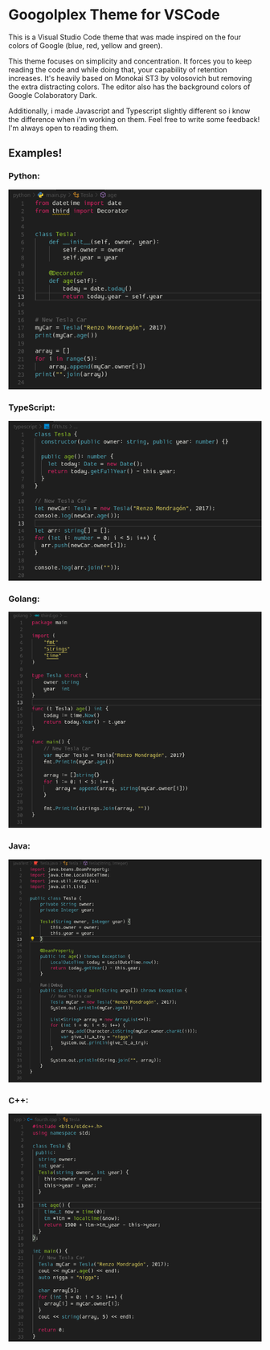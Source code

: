 # Googolplex Theme for VSCode

This is a Visual Studio Code theme that was made inspired on the four colors of Google (blue, red, yellow and green).

This theme focuses on simplicity and concentration. It forces you to keep reading the code and while doing that, your capability of retention increases. It's heavily based on Monokai ST3 by volosovich but removing the extra distracting colors. The editor also has the background colors of Google Colaboratory Dark.

Additionally, i made Javascript and Typescript slightly different so i know the difference when i'm working on them. Feel free to write some feedback! I'm always open to reading them.

## **Examples!**

### Python:
![Python](img/python.png)

### TypeScript:
![TypeScript](img/typescript.png)

### Golang:
![GoLang](img/golang.png)

### Java:
![Java](img/java.png)

### C++:
![C++](img/cpp.png)